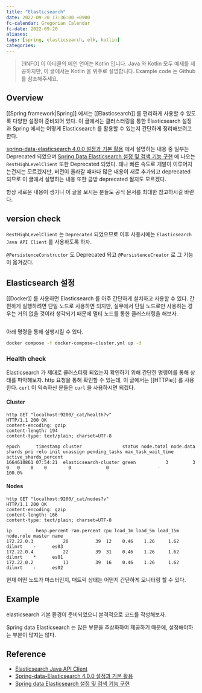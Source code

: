 ```yaml
---
title: "Elasticsearch"
date: 2022-09-20 17:36:00 +0900
fc-calendar: Gregorian Calendar
fc-date: 2022-09-20
aliases: 
tags: [spring, elasticsearch, elk, kotlin]
categories:
---
```


> [!INFO] 이 아티클의 메인 언어는 Kotlin 입니다.
>  Java 와 Kotlin 모두 예제를 제공하지만, 이 글에서는 Kotlin 을 위주로 설명합니다. Example code 는 Github 를 참조해주세요.

## Overview

[[Spring framework|Spring]] 에서는 [[Elasticsearch]] 를 편리하게 사용할 수 있도록 다양한 설정이 준비되어 있다. 이 글에서는 클러스터링을 통한 Elasticsearch 설정과 Spring 에서는 어떻게 Elasticsearch 를 활용할 수 있는지 간단하게 정리해보려고 한다.

[spring-data-elasticsearch 4.0.0 설정과 기본 활용](http://www.donsdev.me/devlogs/140) 에서 설명하는 내용 중 일부는 Deprecated 되었으며 [Spring Data Elasticsearch 설정 및 검색 기능 구현](https://tecoble.techcourse.co.kr/post/2021-10-19-elasticsearch/) 에 나오는 `RestHighLevelClient` 또한 Deprecated 되었다. 꽤나 빠른 속도로 개발이 이루어지는건지는 모르겠지만, 버전이 올라갈 때마다 많은 내용이 새로 추가되고 deprecated 되므로 이 글에서 설명하는 내용 또한 금방 deprecated 될지도 모르겠다.

항상 새로운 내용이 생기니 이 글을 보시는 분들도 공식 문서를 최대한 참고하시길 바란다.

## version check

`RestHighLevelClient` 는 `Deprecated` 되었으므로 이후 사용시에는 `Elasticsearch Java API Client` 를 사용하도록 하자.

`@PersistenceConstructor` 도 Deprecated 되고 `@PersistenceCreator` 로 그 기능이 옮겨갔다.

## Elasticsearch 설정

[[Docker]] 를 사용하면 Elasticsearch 를 아주 간단하게 설치하고 사용할 수 있다. 간편하게 실행하려면 단일 노드로 사용하면 되지만, 실무에서 단일 노드로만 사용하는 경우는 거의 없을 것이라 생각되기 때문에 멀티 노드를 통한 클러스터링을 해보자.

```yaml
```

아래 명령을 통해 실행시킬 수 있다.

```bash
docker compose -f docker-compose-cluster.yml up -d
```

### Health check

Elasticsearch 가 제대로 클러스터링 되었는지 확인하기 위해 간단한 명령어를 통해 상태를 파악해보자. http 요청을 통해 확인할 수 있는데, 이 글에서는 [[HTTPie]] 를 사용한다. `curl` 이 익숙하신 분들은 `curl` 을 사용하시면 되겠다.

#### Cluster

```console
http GET "localhost:9200/_cat/health?v"
HTTP/1.1 200 OK
content-encoding: gzip
content-length: 194
content-type: text/plain; charset=UTF-8

epoch      timestamp cluster               status node.total node.data shards pri relo init unassign pending_tasks max_task_wait_time active_shards_percent
1664610861 07:54:21  elasticsearch-cluster green           3         3      0   0    0    0        0             0                  -                100.0%
```

#### Nodes

```console
http GET "localhost:9200/_cat/nodes?v"
HTTP/1.1 200 OK
content-encoding: gzip
content-length: 166
content-type: text/plain; charset=UTF-8

ip         heap.percent ram.percent cpu load_1m load_5m load_15m node.role master name
172.22.0.3           20          39  12    0.46    1.26     1.62 dilmrt    -      es03
172.22.0.4           22          39  31    0.46    1.26     1.62 dilmrt    *      es01
172.22.0.2           11          39  16    0.46    1.26     1.62 dilmrt    -      es02
```

현재 어떤 노드가 마스터인지, 매트릭 상태는 어떤지 간단하게 모니터링 할 수 있다.

## Example

elasticsearch 기본 환경이 준비되었으니 본격적으로 코드를 작성해보자.

Spring data Elasticsearch 는 많은 부분을 추상화하여 제공하기 때문에, 설정해야하는 부분이 많지는 않다.



## Reference

- [Elasticsearch Java API Client](https://www.elastic.co/guide/en/elasticsearch/client/java-api-client/current/introduction.html)
- [Spring-data-Elasticsearch 4.0.0 설정과 기본 활용](http://www.donsdev.me/devlogs/140)
- [Spring data Elasticsearch 설정 및 검색 기능 구현](https://tecoble.techcourse.co.kr/post/2021-10-19-elasticsearch/)
